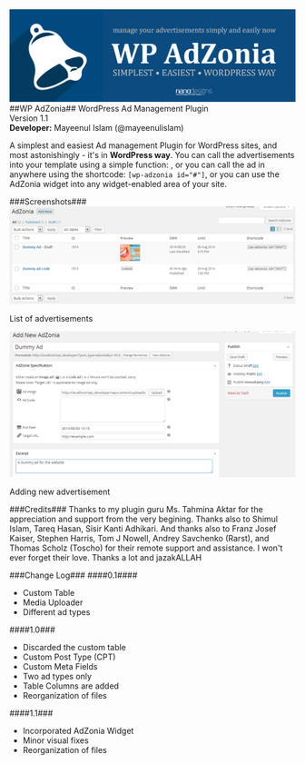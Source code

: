 <img src="assets/banner-1544x500.png" alt="WP AdZonia - WordPress Ad Management Plugin"/>
##WP AdZonia##
WordPress Ad Management Plugin<br>
Version 1.1<br>
<strong>Developer:</strong> Mayeenul Islam (@mayeenulislam)

A simplest and easiest Ad management Plugin for WordPress sites, and most astonishingly - it's in <strong>WordPress way</strong>. You can call the advertisements into your template using a simple function: <code><?php if ( function_exists( "show_adzonia" )  ) show_adzonia( # ); ?></code>, or you can call the ad in anywhere using the shortcode: <code>[wp-adzonia id="#"]</code>, or you can use the AdZonia widget into any widget-enabled area of your site.

###Screenshots###
<img src="assets/screenshot-1.png" alt="WP AdZonia - List of advertisements"/>
<p>List of advertisements</p>
<img src="assets/screenshot-2.png" alt="WP AdZonia - Adding new advertisement"/>
<p>Adding new advertisement</p>

###Credits###
Thanks to my plugin guru Ms. Tahmina Aktar for the appreciation and support from the very begining.
Thanks also to Shimul Islam, Tareq Hasan, Sisir Kanti Adhikari. And thanks also to Franz Josef Kaiser, Stephen Harris, Tom J Nowell, Andrey Savchenko (Rarst), and Thomas Scholz (Toscho) for their remote support and assistance. I won't ever forget their love. Thanks a lot and jazakALLAH

###Change Log###
####0.1####
* Custom Table
* Media Uploader
* Different ad types

####1.0###
* Discarded the custom table
* Custom Post Type (CPT)
* Custom Meta Fields
* Two ad types only
* Table Columns are added
* Reorganization of files

####1.1###
* Incorporated AdZonia Widget
* Minor visual fixes
* Reorganization of files
